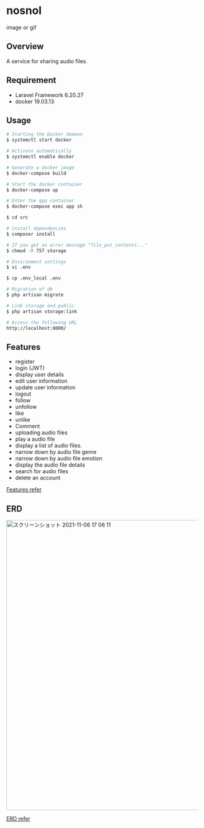 # nosnol

image or gif

## Overview
A service for sharing audio files.

## Requirement
- Laravel Framework 6.20.27
- docker 19.03.13

## Usage
```bash
# Starting the Docker daemon
$ systemctl start docker

# Activate automatically
$ systemctl enable docker

# Generate a docker image
$ docker-compose build

# Start the docker container
$ docker-compose up

# Enter the qpp container
$ docker-compose exec app sh

$ cd src

# install dependencies
$ composer install

# If you get an error message "file_put_contents..."
$ chmod -R 757 storage

# Environment settings
$ vi .env

$ cp .env_local .env

# Migration of db
$ php artisan migrate

# Link storage and public
$ php artisan storage:link

# Access the following URL
http://localhost:8000/
```

## Features
- register
- login (JWT)
- display user details
- edit user information
- update user information
- logout
- follow
- unfollow
- like
- unlike
- Comment
- uploading audio files
- play a audio file
- display a list of audio files.
- narrow down by audio file genre
- narrow down by audio file emotion
- display the audio file details
- search for audio files
- delete an account

[Features refer](https://docs.google.com/spreadsheets/d/1JTMj9ESNzB6DjYj31TcaGiGS0SsWGrTVtiYeZ09U2QE/edit#gid=1362542026)


## ERD
<img width="764" alt="スクリーンショット 2021-11-06 17 06 11" src="https://user-images.githubusercontent.com/49152949/140602917-63dc4536-ae3c-499f-b794-76e27c95fd9d.png">

[ERD refer](https://cacoo.com/diagrams/rhUFcoZ1g54y2qT6/33CEE)